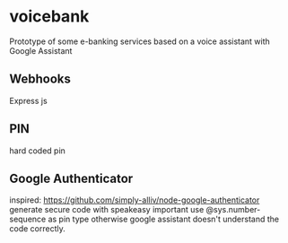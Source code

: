 # voicebank
Prototype of some e-banking services based on a voice assistant with Google Assistant

## Webhooks
Express js

## PIN
hard coded pin

## Google Authenticator 
inspired: https://github.com/simply-alliv/node-google-authenticator
generate secure code with speakeasy
important use @sys.number-sequence as pin type otherwise google assistant doesn't understand the code correctly.